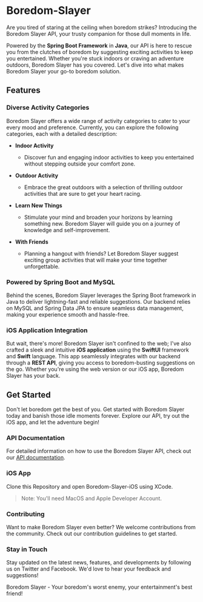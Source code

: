 # Boredom-Slayer
Are you tired of staring at the ceiling when boredom strikes? 
Introducing the Boredom Slayer API, your trusty companion for those dull 
moments in life.

Powered by the **Spring Boot Framework** in **Java**, our API is here to rescue you from the clutches of boredom
by suggesting exciting activities to keep you entertained. Whether you're 
stuck indoors or craving an adventure outdoors, Boredom Slayer has you covered. Let's dive into what makes Boredom Slayer your go-to boredom 
solution.


## Features
### Diverse Activity Categories
Boredom Slayer offers a wide range of activity categories to cater to your every mood and preference. Currently, you can explore the following categories, each with a detailed description:

- **Indoor Activity**
  - Discover fun and engaging indoor activities to keep you entertained without stepping outside your comfort zone.

- **Outdoor Activity**
  - Embrace the great outdoors with a selection of thrilling outdoor activities that are sure to get your heart racing.

- **Learn New Things**
  - Stimulate your mind and broaden your horizons by learning something new. Boredom Slayer will guide you on a journey of knowledge and self-improvement.

- **With Friends** 
    - Planning a hangout with friends? Let Boredom Slayer suggest exciting group activities that will make your time together unforgettable.


### Powered by Spring Boot and MySQL
Behind the scenes, Boredom Slayer leverages the Spring Boot framework in
Java to deliver lightning-fast and reliable suggestions. Our backend relies
on MySQL and Spring Data JPA to ensure seamless data management, making your
experience smooth and hassle-free.


### iOS Application Integration
But wait, there's more! Boredom Slayer isn't confined to the web; I've 
also crafted a sleek and intuitive **iOS application** using the **SwiftUI** 
framework and **Swift** language. This app seamlessly integrates with our 
backend through a **REST API**, giving you access to boredom-busting suggestions
on the go. Whether you're using the web version or our iOS app, Boredom 
Slayer has your back.

## Get Started
Don't let boredom get the best of you. Get started with Boredom Slayer 
today and banish those idle moments forever. Explore our API, try out the
iOS app, and let the adventure begin!

### API Documentation
For detailed information on how to use the Boredom Slayer API, 
check out our [API documentation](ApiDcoumentation.md).

### iOS App
Clone this Repository and open Boredom-Slayer-iOS using XCode.
> Note: You'll need MacOS and Apple Developer Account.

### Contributing
Want to make Boredom Slayer even better? We welcome contributions
from the community. Check out our contribution guidelines to get started.

### Stay in Touch
Stay updated on the latest news, features, and developments by following us on Twitter and Facebook. We'd love to hear your feedback and suggestions!

Boredom Slayer - Your boredom's worst enemy, your entertainment's best friend!
